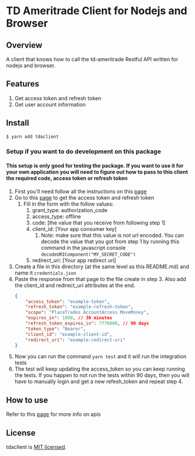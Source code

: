 # TD Ameritrade Client for Nodejs and Browser

## Overview

A client that knows how to call the td-ameritrade Restful API written for nodejs and browser.

## Features

1. Get access token and refresh token
2. Get user account information

## Install

```bash
$ yarn add tdaclient 
```

### Setup if you want to do development on this package

#### This setup is only good for testing the package. If you want to use it for your own application you will need to figure out how to pass to this client the required code, access token or refresh token

1. First you'll need follow all the instructions on
   this [page](https://developer.tdameritrade.com/content/getting-started)
2. Go to this [page](https://developer.tdameritrade.com/authentication/apis/post/token-0) to get the access token and
   refresh token
    1. Fill in the form with the follow values:
        1. grant_type: authorization_code
        2. access_type: offline
        3. code: [the value that you receive from following step 1]
        4. client_id: [Your app consumer key]
            1. Note: make sure that this value is not url encoded. You can decode the value that you got from step 1 by
               running this command in the javascript console ```decodeURIComponent("MY_SECRET_CODE")```
        5. redirect_uri: [Your app redirect uri]
3. Create a file in this directory (at the same level as this README.md) and name it ```credentials.json```
4. Paste the response from that page to the file create in step 3. Also add the client_id and redirect_uri attributes at the end.
    ```json
    {
        "access_token": "example-token",
        "refresh_token": "example-refresh-token",
        "scope": "PlaceTrades AccountAccess MoveMoney",
        "expires_in": 1800, // 30 minutes
        "refresh_token_expires_in": 7776000, // 90 days
        "token_type": "Bearer",
        "client_id": "example-client-id",
        "redirect_uri": "example-redirect-uri"
    }
    ```
5. Now you can run the command ```yarn test``` and it will run the integration tests
6. The test will keep updating the access_token so you can keep running the tests. If you happen to not run the tests
   within 90 days, then you will have to manually login and get a new refesh_token and repeat step 4.

## How to use

Refer to this [page](https://developer.tdameritrade.com/account-access/apis) for more info on apis

## License

tdaclient is [MIT licensed](./LICENSE).
